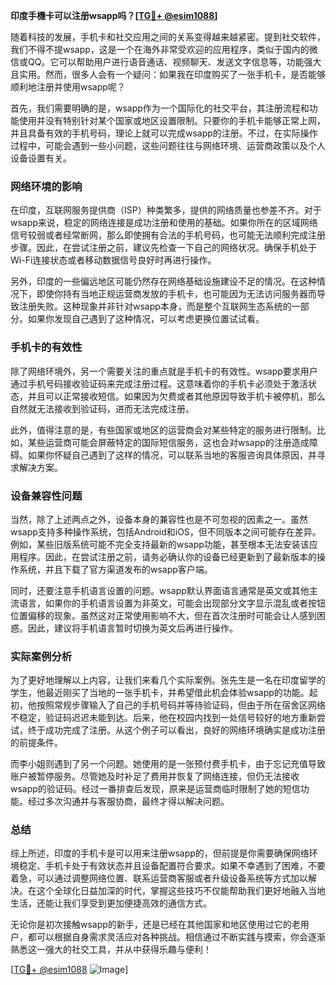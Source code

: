 **印度手機卡可以注册wsapp吗？[[TG💪+ @esim1088](https://t.me/s/esim1088)]**

随着科技的发展，手机卡和社交应用之间的关系变得越来越紧密。提到社交软件，我们不得不提wsapp，这是一个在海外非常受欢迎的应用程序，类似于国内的微信或QQ。它可以帮助用户进行语音通话、视频聊天、发送文字信息等，功能强大且实用。然而，很多人会有一个疑问：如果我在印度购买了一张手机卡，是否能够顺利地注册并使用wsapp呢？

首先，我们需要明确的是，wsapp作为一个国际化的社交平台，其注册流程和功能使用并没有特别针对某个国家或地区设置限制。只要你的手机卡能够正常上网，并且具备有效的手机号码，理论上就可以完成wsapp的注册。不过，在实际操作过程中，可能会遇到一些小问题，这些问题往往与网络环境、运营商政策以及个人设备设置有关。

### 网络环境的影响

在印度，互联网服务提供商（ISP）种类繁多，提供的网络质量也参差不齐。对于wsapp来说，稳定的网络连接是成功注册和使用的基础。如果你所在的区域网络信号较弱或者经常断网，那么即使拥有合法的手机号码，也可能无法顺利完成注册步骤。因此，在尝试注册之前，建议先检查一下自己的网络状况。确保手机处于Wi-Fi连接状态或者移动数据信号良好时再进行操作。

另外，印度的一些偏远地区可能仍然存在网络基础设施建设不足的情况。在这种情况下，即使你持有当地正规运营商发放的手机卡，也可能因为无法访问服务器而导致注册失败。这种现象并非针对wsapp本身，而是整个互联网生态系统的一部分。如果你发现自己遇到了这种情况，可以考虑更换位置试试看。

### 手机卡的有效性

除了网络环境外，另一个需要关注的重点就是手机卡的有效性。wsapp要求用户通过手机号码接收验证码来完成注册过程。这意味着你的手机卡必须处于激活状态，并且可以正常接收短信。如果因为欠费或者其他原因导致手机卡被停机，那么自然就无法接收到验证码，进而无法完成注册。

此外，值得注意的是，有些国家或地区的运营商会对某些特定的服务进行限制。比如，某些运营商可能会屏蔽特定的国际短信服务，这也会对wsapp的注册造成障碍。如果你怀疑自己遇到了这样的情况，可以联系当地的客服咨询具体原因，并寻求解决方案。

### 设备兼容性问题

当然，除了上述两点之外，设备本身的兼容性也是不可忽视的因素之一。虽然wsapp支持多种操作系统，包括Android和iOS，但不同版本之间可能存在差异。例如，某些旧版系统可能不完全支持最新的wsapp功能，甚至根本无法安装该应用程序。因此，在尝试注册之前，请务必确认你的设备已经更新到了最新版本的操作系统，并且下载了官方渠道发布的wsapp客户端。

同时，还要注意手机语言设置的问题。wsapp默认界面语言通常是英文或其他主流语言，如果你的手机语言设置为非英文，可能会出现部分文字显示混乱或者按钮位置偏移的现象。虽然这对正常使用影响不大，但在首次注册时可能会让人感到困惑。因此，建议将手机语言暂时切换为英文后再进行操作。

### 实际案例分析

为了更好地理解以上内容，让我们来看几个实际案例。张先生是一名在印度留学的学生，他最近刚买了当地的一张手机卡，并希望借此机会体验wsapp的功能。起初，他按照常规步骤输入了自己的手机号码并等待验证码，但由于所在宿舍区网络不稳定，验证码迟迟未能到达。后来，他在校园内找到一处信号较好的地方重新尝试，终于成功完成了注册。从这个例子可以看出，良好的网络环境确实是成功注册的前提条件。

而李小姐则遇到了另一个问题。她使用的是一张预付费手机卡，由于忘记充值导致账户被暂停服务。尽管她及时补足了费用并恢复了网络连接，但仍无法接收wsapp的验证码。经过一番排查后发现，原来是运营商临时限制了她的短信功能。经过多次沟通并与客服协商，最终才得以解决问题。

### 总结

综上所述，印度的手机卡是可以用来注册wsapp的，但前提是你需要确保网络环境稳定、手机卡处于有效状态并且设备配置符合要求。如果不幸遇到了困难，不要着急，可以通过调整网络位置、联系运营商客服或者升级设备系统等方式加以解决。在这个全球化日益加深的时代，掌握这些技巧不仅能帮助我们更好地融入当地生活，还能让我们享受到更加便捷高效的通信方式。

无论你是初次接触wsapp的新手，还是已经在其他国家和地区使用过它的老用户，都可以根据自身需求灵活应对各种挑战。相信通过不断实践与摸索，你会逐渐熟悉这一强大的社交工具，并从中获得乐趣与便利！

[[TG💪+ @esim1088](https://t.me/s/esim1088) ![Image](https://i.postimg.cc/4NQfJmqS/Snipaste-2025-05-13-00-14-12.png)]
